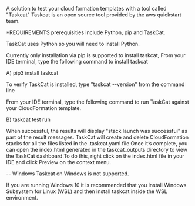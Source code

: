 A solution to test your cloud formation templates with a tool called "Taskcat"
Taskcat is an open source tool provided by the aws quickstart team.


*REQUIREMENTS 
prerequisities include Python, pip and TaskCat.

TaskCat uses Python so you will need to install Python.

Currently only installation via pip is supported to install taskcat, From your IDE terminal, type the following command to install taskcat

A) pip3 install taskcat

To verify TaskCat is installed, type "taskcat --version" from the command line

From your IDE terminal, type the following command to run TaskCat against your CloudFormation template.

B) taskcat test run 

When successful, the results will display "stack launch was successful" as part of the result messages.
TaskCat will create and delete CloudFormation stacks for all the files listed in the .taskcat.yaml file
Once it’s complete, you can open the index.html generated in the taskcat_outputs directory to view the TaskCat dashboard.To do this, right click on the index.html file in your IDE and click Preview on the context menu.


-- Windows
Taskcat on Windows is not supported.

If you are running Windows 10 it is recommended that you install Windows Subsystem for Linux (WSL) and then install taskcat inside the WSL environment.
